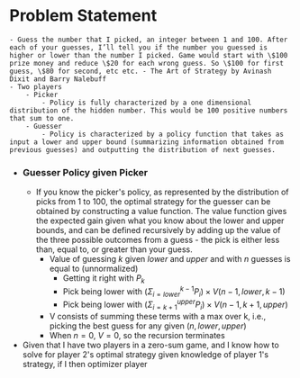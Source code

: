 # Problem Statement
	- Guess the number that I picked, an integer between 1 and 100. After each of your guesses, I’ll tell you if the number you guessed is higher or lower than the number I picked. Game would start with \$100 prize money and reduce \$20 for each wrong guess. So \$100 for first guess, \$80 for second, etc etc. - The Art of Strategy by Avinash Dixit and Barry Nalebuff
	- Two players
		- Picker
			- Policy is fully characterized by a one dimensional distribution of the hidden number. This would be 100 positive numbers that sum to one.
		- Guesser
			- Policy is characterized by a policy function that takes as input a lower and upper bound (summarizing information obtained from previous guesses) and outputting the distribution of next guesses.
- ### Guesser Policy given Picker
	- If you know the picker's policy, as represented by the distribution of picks from 1 to 100, the optimal strategy for the guesser can be obtained by constructing a value function. The value function gives the expected gain given what you know about the lower and upper bounds, and can be defined recursively by adding up the value of the three possible outcomes from a guess - the pick is either less than, equal to, or greater than your guess.
		- Value of guessing $k$ given $lower$ and $upper$ and with $n$ guesses is equal to (unnormalized)
			- Getting it right with $P_k$
			- Pick being lower with $(\Sigma_{i=lower}^{k-1} P_i )\times V(n - 1, lower, k-1)$
			- Pick being lower with $(\Sigma_{i=k+1}^{upper} P_i) \times V(n - 1, k + 1, upper)$
		- V consists of summing these terms with a max over k, i.e., picking the best guess for any given $(n, lower, upper)$
		- When $n = 0$, $V = 0$, so the recursion terminates
- Given that I have two players in a zero-sum game, and I know how to solve for player 2's optimal strategy given knowledge of player 1's strategy, if I then optimizer player